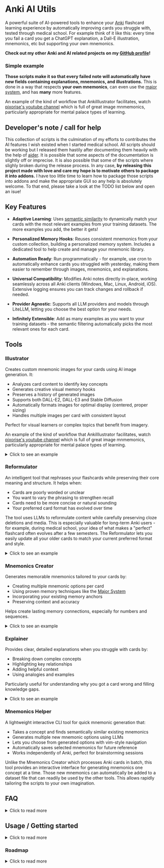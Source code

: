 # Anki AI Utils
A powerful suite of AI-powered tools to enhance your [Anki](https://en.wikipedia.org/wiki/Anki_(software)) flashcard learning experience by automatically improving cards you struggle with, tested through medical school. For example think of it like this: every time you fail a card you get a ChatGPT explanation, a Dall-E illustration, mnemonics, etc but supporting your own mnemonics.

**Check out my other Anki and AI related projects on my [GitHub profile](https://github.com/thiswillbeyourgithub)!**

### Simple example
**Those scripts make it so that every failed note will automatically have new fields containing explanations, mnemonics, and illustrations.** This is done in a way that respects **your own mnemonics**, can even use the [major system](https://en.wikipedia.org/wiki/Mnemonic_major_system), and has **many** more features.

An example of the kind of workflow that AnkiIllustrator facilitates, watch [pixorise's youtube channel](https://www.youtube.com/watch?v=QzxHpjryJHg0) which is full of great image mnmemonics, particularly appropriate for mental palace types of learning.

## Developer's note / call for help
This collection of scripts is the culmination of my efforts to contributes the AI features I wish existed when I started medical school. All scripts should be working but I released them hastily after documenting them heavily with the help of [aider](https://aider.chat/). It is possible that some aspects of the documentation is slightly off or imprecise. It is also possible that some of the scripts where slighly broken during the release process. In any case, **by releasing this project made with love and care my hope is to motivate others to package it into addons.** I have too little time to learn how to package those scripts into addons and make the appropriate GUI so any help is absolutely welcome. To that end, please take a look at the TODO list below and open an isue!

## Key Features

- **Adaptive Learning**: Uses [semantic similarity](https://en.wikipedia.org/wiki/Semantic_similarity) to dynamically match your cards with the most relevant examples from your training datasets. The more examples you add, the better it gets!

- **Personalized Memory Hooks**: Reuses consistent mnemonics from your custom collection, building a personalized memory system. Includes a dedicated tool to help create and manage your mnemonic library.

- **Automation Ready**: Run programmatically - for example, use cron to automatically enhance cards you struggled with yesterday, making them easier to remember through images, mnemonics, and explanations.

- **Universal Compatibility**: Modifies Anki notes directly in-place, working seamlessly across all Anki clients (Windows, Mac, Linux, Android, iOS). Extensive logging ensures you can track changes and rollback if needed.

- **Provider Agnostic**: Supports all LLM providers and models through LiteLLM, letting you choose the best option for your needs.

- **Infinitely Extensible**: Add as many examples as you want to your training datasets - the semantic filtering automatically picks the most relevant ones for each card.

## Tools

### Illustrator 
Creates custom mnemonic images for your cards using AI image generation. It:
- Analyzes card content to identify key concepts
- Generates creative visual memory hooks
- Preserves a history of generated images
- Supports both DALL-E2, DALL-E3 and Stable Diffusion
- Automatically formats images for optimal display (centered, proper sizing)
- Handles multiple images per card with consistent layout

Perfect for visual learners or complex topics that benefit from imagery.

An example of the kind of workflow that AnkiIllustrator facilitates, watch [pixorise's youtube channel](https://www.youtube.com/watch?v=QzxHpjryJHg0) which is full of great image mnmemonics, particularly appropriate for mental palace types of learning.

<details>
<summary>
Click to see an example
</summary>

For example, I had this French flashcard:

![](./screenshots/illustrator_fever.png)
<details>
<summary>Click here if you can't read French</summary>

Here's the note content translated to English:
```
Diagnostic criteria for simple febrile seizures:
- Age greater than 1 year
- Seizure occurring with fever above 38°C (100.4°F)
- Symmetrical motor manifestations lasting less than 15 minutes and without deficit
- Single seizure per febrile episode
- Less than 3 episodes in total
```

</details>

`illustrator.py` generated to me this image:
![](./screenshots/illustrator_fever_generated.png)

As well as this text content to understand its thought process: (Note that this part is always in English no matter the original language)
```
Topic: 'Diagnostic criteria for a simple febrile seizure'
Anchors: 'Febrile / Fever: a fireplace (sounds like febrile)'
Phonetic: '1 as T link in thai, tea, tie; 3 as M link in mow, my, meh; 8 as F link in fire, faux, few; 5 as L link in low, lee, lie'
Remarks:
* The criteria are specific and should be presented in a way that is easy to remember.
Step by step decomposition:
* Age over 1 year: a toddler holding a teacup (T for 1)
* Seizure with fever over 38°C: a thermometer with flames around it (F for 8)
* Symmetric motor manifestations lasting less than 15 minutes without deficit: a clock showing 15 minutes with two identical figurines moving symmetrically on either side
* 1 unique seizure per febrile episode: a single lightning bolt striking a fireplace (fireplace for fever)
* Less than 3 episodes in total: three thermometers, but only two showing a high temperature
Imagining:
* A toddler holding a teacup, standing next to a fireplace with a single lightning bolt striking it.
* Above the fireplace, a clock showing 15 minutes with two identical figurines moving symmetrically.
* Next to the toddler, a thermometer surrounded by flames, and three thermometers, two of which show high temperatures.
Subject: 'a toddler holding a teacup next to a fireplace struck by a single lightning bolt, a clock showing 15 minutes with symmetric figurines, a flaming thermometer, and three thermometers with two showing high temperatures'
Description words: 'educational, colorful, engaging, vivid, detailed'
Style: 'illustration'
Realism: 'semi-realistic'
a toddler holding a teacup next to a fireplace struck by a single lightning bolt, a clock showing 15 minutes with symmetric figurines, a flaming thermometer, and three thermometers with two showing high temperatures, educational, colorful, engaging, vivid, detailed, illustration, semi-realistic

[DATE:09/04/2024 VERSION:2.5 LLMMODEL:openai/gpt-4-0125-preview IMAGEMODEL:openai/dall-e-3]
```

</details>

### Reformulator
An intelligent tool that rephrases your flashcards while preserving their core meaning and structure. It helps when:
- Cards are poorly worded or unclear
- You want to vary the phrasing to strengthen recall
- Cards need to be more concise or natural sounding
- Your preferred card format has evolved over time

The tool uses LLMs to reformulate content while carefully preserving cloze deletions and media. This is especially valuable for long-term Anki users - for example, during medical school, your idea of what makes a "perfect" flashcard often evolves after a few semesters. The Reformulator lets you easily update all your older cards to match your current preferred format and style.

<details>
<summary>
Click to see an example
</summary>

For example, given this poorly worded flashcard:

```
bilateral and symmetric alveolar syndrome, perihilar, often with effusion, what to consider?
{{c1::APE}}
```

The reformulator would improve it to:

```
What should be considered in presence of bilateral and symmetric alveolar syndrome, perihilar, often with effusion?
{{c1::In case of bilateral and symmetric alveolar syndrome, perihilar, often with effusion, one should consider APE.}}
```

The reformulator can also make cards more concise when needed. For example, it could reformat the same card as:

```
Key features of bilateral and symmetric alveolar syndrome, perihilar, often with effusion:
- {{c1::Consider APE}}
```

The true power of the reformulator lies in its flexibility - your imagination is the only limit. It can:
- Make questions grammatically complete and clear
- Structure content as proper questions, bullet points, tables, or any format you prefer
- Make answers self-contained by repeating key context when needed
- Adjust verbosity from concise summaries to detailed explanations
- Preserve exact medical terminology while improving clarity
- Maintain cloze deletion format while enhancing content
- Adapt to any formatting style (paragraphs, lists, diagrams, etc.)
- Transform content into mnemonics, analogies, or memory palaces
- Create hierarchical structures for complex topics
- Generate multiple variations to strengthen recall through interleaving

The reformulator is not just a tool for fixing poorly worded cards - it's a creative partner that can help you explore new ways to structure and present information. Whether you want to create visual mind maps, build memory palaces, or develop unique mnemonic systems, the reformulator can help bring your ideas to life while maintaining the integrity of your Anki cards.

</details>


### Mnemonics Creator
Generates memorable mnemonics tailored to your cards by:
- Creating multiple mnemonic options per card
- Using proven memory techniques like the [Major System](https://en.wikipedia.org/wiki/Mnemonic_major_system)
- Incorporating your existing memory anchors
- Preserving context and accuracy

Helps create lasting memory connections, especially for numbers and sequences.

<details>
<summary>
Click to see an example
</summary>

The mnemonics made for the card above about infant fever ended up with this content in the AnkiMnemonics field:

---


1.  'Heureux Hephaistos fébrile tend sa banane unique près du feu'<br>* <b>Heureux </b> Âge supérieur à 1 an <u> Heureux évoque la maturité et donc un âge déjà avancé, supérieur à 1 an </u><br>* <b>Hephaistos fébrile </b> Survenue de la crise avec une fièvre supérieure à 38°C <u> Hephaistos évoque la fièvre du fait de son rôle de forgeron et fébrile réitère ce concept </u><br>* <b>tend sa banane unique </b> 1 unique crise par épisode fébrile donné <u> banane unique évoque une seule occurrence, ici la crise unique par épisode fébrile </u><br>* <b>près du feu </b> Moins de 3 épisodes au total <u> feu évoque la fièvre et sa proximité suggère une limite, ici moins de 3 épisodes en tout </u><br><br>2.  'Un enfant trébuche dans le feu, danse symétriquement, a un seul coup et moins de trois feux'<br>* <b>Un enfant trébuche </b> Âge supérieur à 1 an <u> l'idée d'un enfant qui commence juste à marcher évoque l'âge juste après un an </u><br>* <b>dans le feu, </b> Survenue de la crise avec une fièvre supérieure à 38°C <u> le feu évoque la chaleur, donc la fièvre </u><br>* <b>danse symétriquement, </b> Manifestations motrices symétriques <u> danser évoque le mouvement, et symétriquement évoque les deux côtés du corps bougeant de la même manière </u><br>* <b>a un seul coup </b> 1 unique crise par épisode fébrile donné <u> un seul coup évoque l'unicité de la crise pendant l'épisode fébrile </u><br>* <b>et moins de trois feux </b> Moins de 3 épisodes au total <u> moins de trois feux évoque le nombre total d'épisodes, utilisant l'analogie avec la fièvre comme feu </u><br><br>3.  'Un enfant febrile symetrique forge une unique bulle dans la prairie'<br>* <b>Un enfant </b> Âge supérieur à 1 an <u> enfant indique que le sujet concerne un jeune individu, donc plus d'un an </u><br>* <b>febrile </b> Survenue de la crise avec une fièvre supérieure à 38°C <u> fébrile se lie à la notion de fièvre </u><br>* <b>symetrique </b> Manifestations motrices symétriques <u> directement lié à symétrique </u><br>* <b>forge </b> durant moins de 15 minutes et sans déficit <u> forger évoque une action courte et intense, comme la crise qui dure moins de 15 minutes sans laisser de séquelles </u><br>* <b>une unique </b> 1 unique crise par épisode fébrile donné <u> unique précise le nombre de crises </u><br>* <b>bulle </b> Moins de 3 épisodes au total <u> une bulle évoque quelque chose de rare et limité, semblable à moins de 3 épisodes au total </u><br>* <b>dans la prairie </b> hyperthermique <u> la prairie évoque un espace ouvert et naturel, hyperthermique évoque la chaleur comme celle du soleil sur une prairie </u><br><br>[DATE:09/04/2024 VERSION:2.1 MODEL:openai/gpt-4-0125-preview]<br><br><!--SEPARATOR-->

---

</details>

### Explainer
Provides clear, detailed explanations when you struggle with cards by:
- Breaking down complex concepts
- Highlighting key relationships
- Adding helpful context
- Using analogies and examples

Particularly useful for understanding why you got a card wrong and filling knowledge gaps.

<details>
<summary>
Click to see an example
</summary>

The mnemonics made for the card above about infant fever ended up with this content in the AnkiExplainer field (I translated it french to English for universal documentation):

---


* <b>EXPLANATION</b> A simple febrile seizure is characterized by its uniqueness and brevity during a febrile episode, which helps distinguish it from complex seizures or other neurological disorders.<br>* <b>MECHANISM</b> Fever can lower the seizure threshold in certain children, which explains why an elevation in body temperature can trigger a seizure in predisposed individuals.<br><br>[DATE:09/04/2024 VERSION:1.7 LLMMODEL:openai/gpt-4-0125-preview]<br><br><!--SEPARATOR-->

---

</details>


### Mnemonics Helper
A lightweight interactive CLI tool for quick mnemonic generation that:
- Takes a concept and finds semantically similar existing mnemonics
- Generates multiple new mnemonic options using LLMs
- Lets you choose from generated options with vim-style navigation
- Automatically saves selected mnemonics for future reference
- Works independently of Anki, perfect for brainstorming sessions

Unlike the Mnemonics Creator which processes Anki cards in batch, this tool provides an interactive interface for generating mnemonics one concept at a time. Those new mnemonics can automatically be added to a dataset file that can readily be used by the other tools. This allows rapidly tailoring the scripts to your own imagination.


## FAQ

<details>
<summary>
Click to read more
</summary>

### What are the core benefits of those tools?
Basically if you run these tools each evening on cards you failed that day it will steadily improve your deck quality and learning effectiveness:
- Automatically enhance cards you struggle with
- Save time on manual card improvements
- Create stronger memory connections
- Track improvements with detailed history
- Preserve card structure while enhancing content


### What is the [Major System](https://en.wikipedia.org/wiki/Mnemonic_major_system)?
The Major System is a powerful memory technique that converts numbers into consonant sounds, which can then be turned into memorable words. For example:
- 0 = S sound (as in "sea")
- 1 = T sound (as in "tea") 
- 2 = N sound (as in "new")
- etc.

This makes it easier to remember numbers by turning them into words. For example, "92" could become "pen" (P=9, N=2).

You can read more about it [on wikipedia](https://en.wikipedia.org/wiki/Mnemonic_major_system)

### What are Memory Anchors?
Memory anchors are existing associations you already know well that can be used to create new memories. For example, if you already strongly associate "Napoleon" with "France", you can use Napoleon as an anchor when learning new facts about French history.

The tools can use your personal set of memory anchors to generate mnemonics that build on your existing knowledge.

### Which LLM providers are supported?
The tools use [LiteLLM](https://docs.litellm.ai/docs/) which provides a unified interface to virtually any LLM provider including:
- OpenAI
- Anthropic
- Google
- OpenRouter
- Azure
- AWS Bedrock
- Local models
- And many more

Just specify the model in LiteLLM format (e.g. "openai/gpt-4" or "anthropic/claude-3-opus") and it will handle the rest.

### What languages are supported?
The tools work in any language supported by the LLM you choose to use. Since these scripts support virtually all LLM providers through LiteLLM, you can use any model that works well with your language. For example:
- OpenAI's models support 100+ languages
- Anthropic's Claude supports 100+ languages
- You can use local models specifically trained for your language
- etc.

The tools will preserve all language-specific formatting, including:
- Right-to-left text
- Special characters and diacritics
- Language-specific punctuation
- etc.

### How do the Mnemonics Work?
The mnemonics tools use several proven memory techniques:
- [Major System](https://en.wikipedia.org/wiki/Mnemonic_major_system) for numbers
- Vivid imagery and visualization
- Personal memory anchors
- Phonetic similarities
- Humor and absurdity
- Story-based connections

This creates memorable associations that help strengthen recall while preserving accuracy.

### Where can I find example datasets for each tool?
The `examples/` folder contains training datasets and example files for each tool. While these were originally written in French and hastily translated to English, they provide good templates for creating your own datasets. Check the Example Files section below for details on each file.

### What's the future of this project?
This toolkit was developed and battle-tested while studying tens of thousands of Anki cards during medical school. It proved invaluable for maintaining and enhancing a large flashcard collection during intense study periods.

However, as research commitments have grown, I now have limited time to transform these scripts into a more user-friendly package. The tools work well but need:
- Packaging as a proper Anki addon
- Installation via PyPI
- Code deduplication and cleanup
- Better documentation

I'm actively looking for contributors of all skill levels to help make these tools more accessible to the wider Anki community. Whether you're a seasoned developer or just getting started, all contributions are welcome! I can provide guidance and direction based on extensive experience with the codebase, while you help with the technical aspects of packaging and distribution.

Check out the detailed roadmap below to see what needs improving. If you're interested in helping transform these battle-tested scripts into a polished Anki addon, please don't hesitate to reach out - I'm always happy to chat and help you get started!

### Why is there code duplication across the tools?
This project evolved organically alongside my Python skills while solving real needs during medical school. Each tool was developed independently when needed, prioritizing functionality over code elegance. While they all work reliably, there's significant opportunity to unify their codebases around a common API.

I can provide detailed guidance on refactoring and consolidating the code, but lack the time to implement these changes myself. Check the roadmap below if you're interested in helping streamline the codebase while preserving its battle-tested functionality.

### When Should I Use Each Tool?
- **Mnemonics Creator**: Best for memorizing numbers, sequences, lists, and abstract concepts
- **Illustrator**: Ideal for visual learners and complex topics that benefit from imagery
- **Reformulator**: Use when card wording is unclear or you want variety in phrasing. Don't worry about running it on well-formatted cards - the LLM is trained to recognize and preserve cards that already follow best practices, avoiding unnecessary changes that could disrupt your learning
- **Explainer**: Great for understanding why you got a card wrong and filling knowledge gaps
- **Mnemonics Helper**: Simple script to quickly ask an LLM to come up with new mnemonics by taking into accountsthe [semantic similarity](https://en.wikipedia.org/wiki/Semantic_similarity) of the new subject vs your previous mnemonics.

### What happens if I run a script multiple times on the same card?
For most tools (Mnemonics Creator, Illustrator, Explainer), the previous content will be preserved in a collapsible HTML section using the `<details>` and `<summary>` tags. The new content appears above this section. This makes it easy to:
- See the latest generated content first
- Access previous versions by expanding the collapsible sections
- Track how the card evolved over time

The Reformulator works differently - it replaces the content of the original field directly, but saves all previous versions and metadata in a separate `AnkiReformulator` field. This preserves the card's readability while maintaining a complete history.

### How can I track which cards were modified?
Each tool meticulously tracks modifications through tags and metadata to ensure transparency and reversibility. For example, when a tool processes a card, it adds a dated tag like `AnkiIllustrator::done::02/07/2023`. This makes it easy to:
- Quickly identify which cards were modified by each tool
- Track when modifications were made
- Find cards that haven't been processed yet
- Rollback changes if needed (especially with the Reformulator)

You can use these tags in the Anki browser to assess how many cards could benefit from each tool and review the modifications made. Note that notes for which a script failed will have a tag added to it. For example `AnkiI
::failed`.

### How much does it cost to run these tools?
The cost depends on your usage patterns and which features you enable:
- Start small with a few cards to get comfortable with each tool
- Built-in safeguards prevent accidental overspending:
  - Maximum cards per run can be limited
  - Cost tracking per script is stored in the database
  - Failed API calls don't count towards your quota
  - You can set hard spending limits
- Typical costs per card:
  - Reformulator: ~$0.02-0.04 (text only)
  - Mnemonics: ~$0.02-0.04 (text only)
  - Explainer: ~$0.03-0.06 (more complex reasoning)
  - Illustrator: ~$0.02 + image cost ($0.04-0.12 per image)

The database tracks total spending per script, making it easy to budget and monitor costs. You can also use cheaper models for initial testing before scaling up to more capable ones.

### Can I use these tools on mobile?
While you need to run the scripts themselves from a computer (not your phone), all changes are made directly to your Anki notes. This means:
- Run the scripts from your computer/server
- Sync Anki on your computer
- The improved cards will appear on AnkiMobile/AnkiDroid after syncing
- All generated content (reformulations, mnemonics, images, etc.) works perfectly on mobile

### Example Files
The `examples/` folder contains example files to help you get started. Note that these examples were originally written in French (except for system prompts) and were quickly translated to English - some examples may not make perfect sense but should still demonstrate the basic usage:
- `anki_ai_utils_tmux_launcher.sh`: A tmux-based launcher script I used every morning to automatically process cards I struggled with the previous day
- `anchors.json`: Example memory anchors mapping file 
- `dataset_anchors.txt`: Training examples for memory anchor processing
- `explainer_dataset.txt`: Examples for the Explainer tool
- `illustrator_dataset.txt`: Training data for image generation
- `illustrator_sanitize_dataset.txt`: Examples for sanitizing image prompts
- `mnemonics_dataset.txt`: Training data for mnemonic generation
- `reformulator_dataset.txt`: Examples for card reformulation
- `string_formatting.py`: Handles cloze deletions and text formatting

### Aren't you concerned about LLM hallucinations?

While hallucinations are a valid concern when using LLMs as search engines or relying on their compressed inner knowledge, these tools take a different approach that minimizes this risk:

1. **Few-shot Learning**: By providing carefully crafted examples, we guide the LLM to follow specific patterns and formats, reducing the chance of inventing information.

2. **Structured Output**: The tools enforce strict output formats that make hallucinations easier to detect and correct.

3. **Preservation of Source Material**: Rather than generating new facts, the tools focus on reformulating and enhancing existing content from your cards.

4. **Model Agnosticism**: As new, more reliable models emerge, you can easily switch to them without changing your workflow.


5. **Specialization**: By focusing on specific tasks (reformulation, mnemonic creation, etc.), we reduce the scope for hallucinations compared to general-purpose chat.

While no system is perfect, this approach has proven reliable through extensive testing during medical school. As LLMs continue to improve, we can expect hallucinations to become increasingly rare.

### What's the format of dataset files?
Dataset files (like `explainer_dataset.txt`, `reformulator_dataset.txt`, etc.) are simple text files where messages are separated by `----`. The first message is assumed to be a system prompt, followed by alternating user and assistant messages. This format mirrors a typical LLM conversation flow while remaining easy to read and edit.

</details>

## Usage / Getting started

<details>
<summary>
Click to read more
</summary>

To get started using those scripts (and until someone comes along to help me turn it into an addon!), the steps are roughly:
0. **Note: if you don't understand those steps, I recommend self teaching you using LLMs. The steps always differ slightly depending on if you are on macos/linux/windows but the idea is always the same**
1. Make sure you have python installed in your console. The recommended python version is 3.12.7 or 3.11.something because that's what I used at the time. If you try to use more recent versions you will probably encounter problems.
2. git clone https://github.com/thiswillbeyourgithub/AnkiAIUtils/
3. I recommend creating a virtual environment for python inside this new folder, for example `uv venv` then `source .venv/bin/activate` on my linux.
4. Run a script, for that refer to the individual usage sections below.

#### Reformulator
The Reformulator can be run from the command line:

```bash
python reformulator.py \
    --query "(rated:2:1 OR rated:2:2) -is:suspended" \
    --dataset_path "data/reformulator_dataset.txt" \
    --string_formatting "data/string_formatting.py" \
    --ntfy_url "ntfy.sh/YOUR_TOPIC" \
    --main_field_index 0 \
    --llm "openai/gpt-4" \
    --embedding_model "openai/text-embedding-3-small" \
    --max_token 4000 \
    --llm_temp 0
```

Key arguments:
- `query`: Anki browser query to select cards (defaults to recently failed cards)
- `dataset_path`: Example prompts for reformulation
- `string_formatting`: Custom text formatting functions
- `ntfy_url`: Optional notifications via ntfy.sh
- `main_field_index`: Index of the field to reformulate (0 for first field)
- `llm`: LLM model to use in litellm format
- `embedding_model`: Model for semantic similarity search
- `max_token`: Maximum tokens per query
- `llm_temp`: LLM temperature (0 for consistent output)

Additional options:
- `--debug`: Enable debug mode
- `--force`: Process cards even if already reformulated
- `--print_db_then_exit`: Display database contents and exit
- `--parallel`: Number of parallel processes (default 4)
- `--exclude_media`: Skip cards containing media
- `--mode`: Either 'reformulate' or 'reset' to restore original content. Note that the 'reset' feature is not absolutely guaranteed to work, but if things go wrong there are tons of logs on purpose to make sure you don't lose anything.

#### Mnemonics
The Mnemonics Creator can be run from the command line:

```bash
python mnemonics.py \
    --field_names "body" \
    --query "(rated:2:1 OR rated:2:2) -is:suspended" \
    --memory_anchors_file "data/anchors.json" \
    --dataset_path "data/mnemonics_dataset.txt" \
    --string_formatting "data/string_formatting.py" \
    --ntfy_url "ntfy.sh/YOUR_TOPIC" \
    --llm "openrouter/anthropic/claude-3-sonnet" \
    --embedding_model "openai/text-embedding-3-small" \
    --n_mnemonic 1
```

Key arguments:
- `field_names`: Comma-separated list of note fields to analyze
- `query`: Anki browser query to select cards (defaults to recently failed cards)
- `memory_anchors_file`: JSON file mapping concepts to memory anchors
- `dataset_path`: Example prompts for mnemonic generation
- `string_formatting`: Custom text formatting functions
- `ntfy_url`: Optional notifications via ntfy.sh
- `llm`: LLM model to use in litellm format
- `embedding_model`: Model for semantic similarity search
- `n_mnemonic`: Number of mnemonics to generate per card

Additional options:
- `--debug`: Enable debug mode
- `--force`: Process cards even if they already have mnemonics
- `--note_mode`: Don't count cards of the same note twice
- `--do_sync`: Sync Anki before and after processing

#### Mnemonics Creator CLI
The Mnemonics Creator CLI provides an interactive interface for generating mnemonics:

```bash
python mnemonics_creator.py \
    --top_k 100 \
    --n_gen 10 \
    --model "openrouter/anthropic/claude-3-sonnet" \
    --embed_model "openai/text-embedding-3-small"
```

Key arguments:
- `top_k`: Number of similar existing mnemonics to use as examples (default: 100)
- `n_gen`: Number of new mnemonics to generate per query (default: 10)
- `model`: LLM model to use in litellm format
- `embed_model`: Model for semantic similarity search
- `query`: Optional initial query to process
- `gui`: Enable GUI interface (not yet implemented)

The CLI provides an interactive interface where you can:
- Enter concepts to generate mnemonics for
- See similar existing mnemonics as context
- Choose from multiple generated options
- Navigate with vim-style keys (j/k) or numbers
- Save selected mnemonics to your collection

#### Explainer
The Explainer can be run from the command line:

```bash
python explainer.py \
    --field_names "body" \
    --query "(rated:2:1 OR rated:2:2) -is:suspended" \
    --dataset_path "data/explainer_dataset.txt" \
    --string_formatting "data/string_formatting.py" \
    --ntfy_url "ntfy.sh/YOUR_TOPIC" \
    --llm "openrouter/anthropic/claude-3-sonnet" \
    --embedding_model "openai/text-embedding-3-small" \
    --llm_max_token 3000
```

Key arguments:
- `field_names`: Comma-separated list of note fields to analyze
- `query`: Anki browser query to select cards (defaults to recently failed cards)
- `dataset_path`: Example prompts for generating explanations
- `string_formatting`: Custom text formatting functions
- `ntfy_url`: Optional notifications via ntfy.sh
- `llm`: LLM model to use in litellm format
- `embedding_model`: Model for semantic similarity search
- `llm_max_token`: Maximum tokens per query

Additional options:
- `--debug`: Enable debug mode
- `--force`: Process cards even if they already have explanations
- `--note_mode`: Don't count cards of the same note twice
- `--do_sync`: Sync Anki before and after processing

#### Illustrator 
The Illustrator can be run from the command line:

```bash
python illustrator.py \
    --field_names "front,back" \
    --query "(rated:2:1 OR rated:2:2) -is:suspended" \
    --memory_anchors_file "data/anchors.json" \
    --dataset_path "data/illustrator_dataset.txt" \
    --dataset_sanitize_path "data/illustrator_sanitize.txt" \
    --string_formatting "data/string_formatting.py" \
    --ntfy_url "ntfy.sh/YOUR_TOPIC" \
    --n_image 1
```

Key arguments:
- `field_names`: Comma-separated list of note fields to analyze
- `query`: Anki browser query to select cards (defaults to recently failed cards)
- `memory_anchors_file`: JSON file mapping concepts to memory anchors
- `dataset_path`: Example prompts for image generation
- `dataset_sanitize_path`: Examples for sanitizing unsafe prompts
- `string_formatting`: Custom text formatting functions
- `ntfy_url`: Optional notifications via ntfy.sh
- `n_image`: Number of images to generate per card

Additional options:
- `--debug`: Enable debug mode
- `--force`: Process cards even if they already have illustrations
- `--disable_notif`: Disable ntfy.sh notifications

</details>

### Roadmap

<details>
<summary>
Click to read more
</summary>

<i>This TODO list is maintained automatically by [MdXLogseqTODOSync](https://github.com/thiswillbeyourgithub/MdXLogseqTODOSync)</i>
<!-- BEGIN_TODO -->
- turn those scripts into addons (for that, please help me for the rest of the TODO and it should make the addonification more straightforward)
- ### Applies to all tools
- load API keys from env variable instead
- do a unique class that could be used to unify all those codes
    - arguments:
        - name (to differentiate each children: for example "illustrator")
        - query
        - output field name
        - template
        - tags_regex (to tell which tags to include in the template)
        - llm name
        - embedding_model
        - llm_max_token
        - llm_temp
        - tkn_warn_limit (to know when to stop)
        - exclude_media
        - exclude_version
        - exclude_done
        - n_note_limit
        - do_sync
        - callback (function like ntfy_url)
        - debug
        - parallel
        - force
        - print_db_then_exit
    - methods:
        - string_format (can be overloaded)
        - load_history
        - save_history
        - total_cost
        - execute_query (to find those cards and apply the filters given by arguments)
        - loop_over_notes (that check that compute_new_field is indeed declared)
        - addtags et removetags
    - note:
        - in the init, check that indeed there is a version attribute
        - make sure to use a self.lock
    - rewrite each script to use this class
    - the --help should be redirected to the class of each project
    - make each class use the same entrypoint
- use toml instead of json? it allows setting comments too
- use beartype everywhere for static typing and code cleanliness
- store all inference in a compressed sqlite db instead of a json. It gets too large
- add check that we indeed removed all the done tags
- actually there's no need to store the "Done" tags because all important info is stored in the field
- use xml formatting for the examples
    - make use of <thinking> tags too
- tell user how much time each answer took
- add an arg to include tags or not in the LLM context for a given note, as otherwise the LLM can get confused by some acronyms
    - but with a regex arg to keep only the tags that match the regex. This way we can keep only a portion of them for the LLM
- make it installable with a setup.py on pypi
-
- ### Mnemonics Creator
    - Add keybindings
        - binding e to edit a proposition
        - binding to restart generation
        - binding to enter chat mode and construct the mnemonics with him
-
- ### Illustrator
- use an llm to extract numbers
    - ask it to do quick transformations like turn 48h into 2 days, modify units, etc,
- add support for note containing media like audio, images etc
- add a mode without actually creating images. This could be used like a mnemonics after all.
-
- ### Reformulator
- Add 5 to 10 example for the LLM of how to manage media like iimages etc then add support for them
- make it work with specific fstring template for field replacement. Otherwise it can only reformulate a single field
    - better: add an arg to specify the single output field, and an arg to specify a comma separated list of input fields
-
- ### explainer
- compute all embeddings at the start, making it faster
- it's actually quite terrible. Use one LLM call to ask for which follow up questions to ask, then another LLM call to answer each using async
    - save each new question answer as a <details> tag to make it easy to access on phones by touching the field
-
- ### Ankimnemonics
- comment out the mnemonics that dont respect the rule of adding the subject first
- understand why it sometimes hangs during a run
- make it distinguish 'has to appear in plain' vs 'has to appear as mnemonic'?
-
- ### AnkiAiFilter
- use an eval llm like in [wdoc](https://wdoc.readthedocs.io/en/latest/) to better filer an anki query
    - actually wdoc can already be used for that! Maybe it should be converted into an addon?
-
- ### Tagger (In project)
- always prepend tags by ankitagger: but customizable
- always sort those tags by alphabetical order
- add modes:
    - mode "predefined": the user gives a list of tags and the LLM finds which to apply to each note given a query
    - mode "natural_list": where the LLM creates the list itself
        - loop over each note and ask it to generate tags
        - but also show the list of tags until now
          then finally loop all over again and ask the LLM to tell which tag from a list should apply after filtering via embeddings
        - but still allow starting from a premade list
- arg for image support if media found
    - if the card contains an image, it should be hashed, then a cached call to a func that asks a vision model to describe the type of image, then use the embedding of this answer to suggest the appropriate tags to suggest to the LLM for classification
    - image should have their own tags, like "imagery", "decision tree", "classification", "table" etc
<!-- END_TODO -->

## Credits

This project makes heavy use of [AnkiConnect](https://git.foosoft.net/alex/anki-connect) to interact with Anki.
</details>
